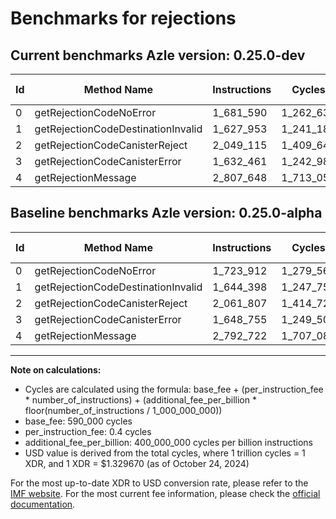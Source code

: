 # Benchmarks for rejections

## Current benchmarks Azle version: 0.25.0-dev

| Id  | Method Name                        | Instructions | Cycles    | USD           | USD/Million Calls | Change                             |
| --- | ---------------------------------- | ------------ | --------- | ------------- | ----------------- | ---------------------------------- |
| 0   | getRejectionCodeNoError            | 1_681_590    | 1_262_636 | $0.0000016789 | $1.67             | <font color="green">-42_322</font> |
| 1   | getRejectionCodeDestinationInvalid | 1_627_953    | 1_241_181 | $0.0000016504 | $1.65             | <font color="green">-16_445</font> |
| 2   | getRejectionCodeCanisterReject     | 2_049_115    | 1_409_646 | $0.0000018744 | $1.87             | <font color="green">-12_692</font> |
| 3   | getRejectionCodeCanisterError      | 1_632_461    | 1_242_984 | $0.0000016528 | $1.65             | <font color="green">-16_294</font> |
| 4   | getRejectionMessage                | 2_807_648    | 1_713_059 | $0.0000022778 | $2.27             | <font color="red">+14_926</font>   |

## Baseline benchmarks Azle version: 0.25.0-alpha

| Id  | Method Name                        | Instructions | Cycles    | USD           | USD/Million Calls |
| --- | ---------------------------------- | ------------ | --------- | ------------- | ----------------- |
| 0   | getRejectionCodeNoError            | 1_723_912    | 1_279_564 | $0.0000017014 | $1.70             |
| 1   | getRejectionCodeDestinationInvalid | 1_644_398    | 1_247_759 | $0.0000016591 | $1.65             |
| 2   | getRejectionCodeCanisterReject     | 2_061_807    | 1_414_722 | $0.0000018811 | $1.88             |
| 3   | getRejectionCodeCanisterError      | 1_648_755    | 1_249_502 | $0.0000016614 | $1.66             |
| 4   | getRejectionMessage                | 2_792_722    | 1_707_088 | $0.0000022699 | $2.26             |

---

**Note on calculations:**

- Cycles are calculated using the formula: base_fee + (per_instruction_fee \* number_of_instructions) + (additional_fee_per_billion \* floor(number_of_instructions / 1_000_000_000))
- base_fee: 590_000 cycles
- per_instruction_fee: 0.4 cycles
- additional_fee_per_billion: 400_000_000 cycles per billion instructions
- USD value is derived from the total cycles, where 1 trillion cycles = 1 XDR, and 1 XDR = $1.329670 (as of October 24, 2024)

For the most up-to-date XDR to USD conversion rate, please refer to the [IMF website](https://www.imf.org/external/np/fin/data/rms_sdrv.aspx).
For the most current fee information, please check the [official documentation](https://internetcomputer.org/docs/current/developer-docs/gas-cost#execution).
